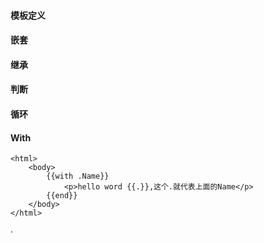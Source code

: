 #### 模板定义

#### 嵌套

#### 继承

#### 判断

#### 循环

#### With

```tm
<html>
	<body>
		{{with .Name}}
			<p>hello word {{.}},这个.就代表上面的Name</p>
		{{end}}
	</body>
</html>
```



·